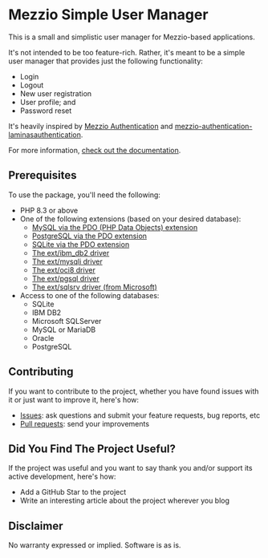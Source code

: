 <!-- markdownlint-disable MD013 -->
# Mezzio Simple User Manager

This is a small and simplistic user manager for Mezzio-based applications.

It's not intended to be too feature-rich.
Rather, it's meant to be a simple user manager that provides just the following functionality:

- Login
- Logout
- New user registration
- User profile; and
- Password reset

It's heavily inspired by [Mezzio Authentication][mezzio-auth-url] and [mezzio-authentication-laminasauthentication][mezzio-auth-laminas-auth-url].

For more information, [check out the documentation](./docs).

## Prerequisites

To use the package, you'll need the following:

- PHP 8.3 or above
- One of the following extensions (based on your desired database):
  - [MySQL via the PDO (PHP Data Objects) extension](https://www.php.net/manual/en/ref.pdo-mysql.php)
  - [PostgreSQL via the PDO extension](https://www.php.net/manual/en/ref.pdo-pgsql.php)
  - [SQLite via the PDO extension](https://www.php.net/manual/en/ref.pdo-sqlite.php)
  - [The ext/ibm_db2 driver](https://www.php.net/manual/en/ibm-db2.installation.php)
  - [The ext/mysqli driver](https://www.php.net/manual/en/intro.mysqli.php)
  - [The ext/oci8 driver](https://www.php.net/manual/en/intro.oci8.php)
  - [The ext/pgsql driver](https://www.php.net/manual/en/intro.pgsql.php)
  - [The ext/sqlsrv driver (from Microsoft)](https://www.php.net/manual/en/intro.sqlsrv.php)
- Access to one of the following databases:
  - SQLite
  - IBM DB2
  - Microsoft SQLServer
  - MySQL or MariaDB
  - Oracle
  - PostgreSQL

## Contributing

If you want to contribute to the project, whether you have found issues with it or just want to improve it, here's how:

- [Issues][issues-url]: ask questions and submit your feature requests, bug reports, etc
- [Pull requests][prs-url]: send your improvements

## Did You Find The Project Useful?

If the project was useful and you want to say thank you and/or support its active development, here's how:

- Add a GitHub Star to the project
- Write an interesting article about the project wherever you blog

## Disclaimer

No warranty expressed or implied. Software is as is.

[mezzio-auth-url]: https://docs.mezzio.dev/mezzio-authentication
[mezzio-auth-laminas-auth-url]: https://docs.mezzio.dev/mezzio-authentication-laminasauthentication
[issues-url]: https://github.com/settermjd/mezzio-simple-user-manager/issues/new/choose
[prs-url]: https://github.com/settermjd/mezzio-simple-user-manager/pulls
<!-- markdownlint-enable MD013 -->
